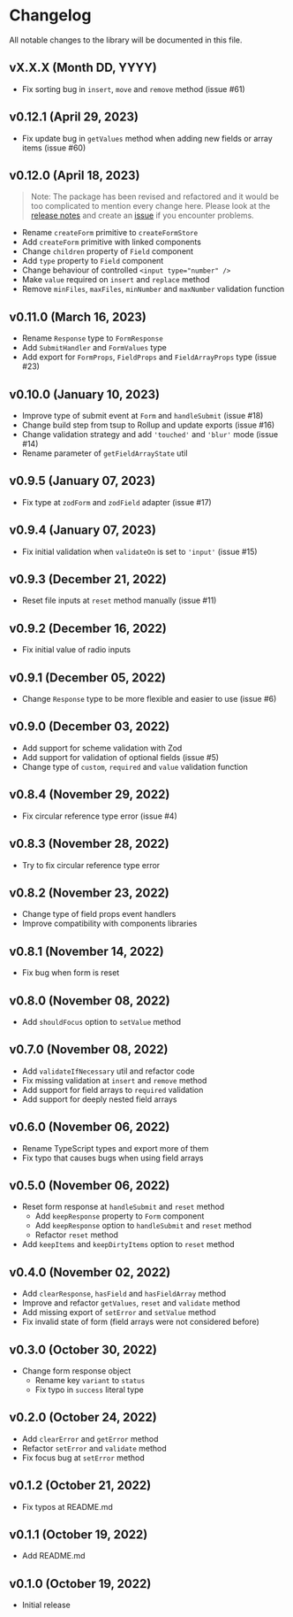 # Changelog

All notable changes to the library will be documented in this file.

## vX.X.X (Month DD, YYYY)

- Fix sorting bug in `insert`, `move` and `remove` method (issue #61)

## v0.12.1 (April 29, 2023)

- Fix update bug in `getValues` method when adding new fields or array items (issue #60)

## v0.12.0 (April 18, 2023)

> Note: The package has been revised and refactored and it would be too complicated to mention every change here. Please look at the [release notes](https://github.com/fabian-hiller/modular-forms/releases/tag/v0.12.0-solid) and create an [issue](https://github.com/fabian-hiller/modular-forms/issues/new) if you encounter problems.

- Rename `createForm` primitive to `createFormStore`
- Add `createForm` primitive with linked components
- Change `children` property of `Field` component
- Add `type` property to `Field` component
- Change behaviour of controlled `<input type="number" />`
- Make `value` required on `insert` and `replace` method
- Remove `minFiles`, `maxFiles`, `minNumber` and `maxNumber` validation function

## v0.11.0 (March 16, 2023)

- Rename `Response` type to `FormResponse`
- Add `SubmitHandler` and `FormValues` type
- Add export for `FormProps`, `FieldProps` and `FieldArrayProps` type (issue #23)

## v0.10.0 (January 10, 2023)

- Improve type of submit event at `Form` and `handleSubmit` (issue #18)
- Change build step from tsup to Rollup and update exports (issue #16)
- Change validation strategy and add `'touched'` and `'blur'` mode (issue #14)
- Rename parameter of `getFieldArrayState` util

## v0.9.5 (January 07, 2023)

- Fix type at `zodForm` and `zodField` adapter (issue #17)

## v0.9.4 (January 07, 2023)

- Fix initial validation when `validateOn` is set to `'input'` (issue #15)

## v0.9.3 (December 21, 2022)

- Reset file inputs at `reset` method manually (issue #11)

## v0.9.2 (December 16, 2022)

- Fix initial value of radio inputs

## v0.9.1 (December 05, 2022)

- Change `Response` type to be more flexible and easier to use (issue #6)

## v0.9.0 (December 03, 2022)

- Add support for scheme validation with Zod
- Add support for validation of optional fields (issue #5)
- Change type of `custom`, `required` and `value` validation function

## v0.8.4 (November 29, 2022)

- Fix circular reference type error (issue #4)

## v0.8.3 (November 28, 2022)

- Try to fix circular reference type error

## v0.8.2 (November 23, 2022)

- Change type of field props event handlers
- Improve compatibility with components libraries

## v0.8.1 (November 14, 2022)

- Fix bug when form is reset

## v0.8.0 (November 08, 2022)

- Add `shouldFocus` option to `setValue` method

## v0.7.0 (November 08, 2022)

- Add `validateIfNecessary` util and refactor code
- Fix missing validation at `insert` and `remove` method
- Add support for field arrays to `required` validation
- Add support for deeply nested field arrays

## v0.6.0 (November 06, 2022)

- Rename TypeScript types and export more of them
- Fix typo that causes bugs when using field arrays

## v0.5.0 (November 06, 2022)

- Reset form response at `handleSubmit` and `reset` method
  - Add `keepResponse` property to `Form` component
  - Add `keepResponse` option to `handleSubmit` and `reset` method
  - Refactor `reset` method
- Add `keepItems` and `keepDirtyItems` option to `reset` method

## v0.4.0 (November 02, 2022)

- Add `clearResponse`, `hasField` and `hasFieldArray` method
- Improve and refactor `getValues`, `reset` and `validate` method
- Add missing export of `setError` and `setValue` method
- Fix invalid state of form (field arrays were not considered before)

## v0.3.0 (October 30, 2022)

- Change form response object
  - Rename key `variant` to `status`
  - Fix typo in `success` literal type

## v0.2.0 (October 24, 2022)

- Add `clearError` and `getError` method
- Refactor `setError` and `validate` method
- Fix focus bug at `setError` method

## v0.1.2 (October 21, 2022)

- Fix typos at README.md

## v0.1.1 (October 19, 2022)

- Add README.md

## v0.1.0 (October 19, 2022)

- Initial release
